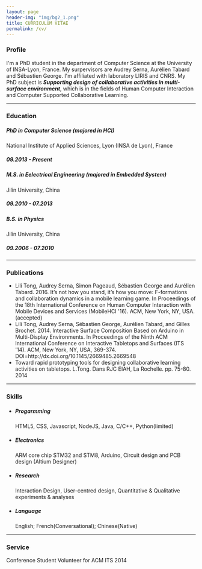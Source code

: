 ```yaml
---
layout: page
header-img: "img/bg2_1.png"
title: CURRICULUM VITAE
permalink: /cv/
---
```

<div class="home">
	<div class="section">
		<h3>Profile</h3>
			<p>I'm a PhD student in the department of Computer Science at the University of INSA-Lyon, France. My surpervisors are Audrey Serna, Aurélien Tabard and Sébastien George. I'm affiliated with laboratory LIRIS and CNRS. My PhD subject is <b><i>Supporting design of collaborative activities in multi-surface environment</i></b>, which is in the fields of Human Computer Interaction and Computer Supported Collaborative Learning. </p>
	</div>
	<div>
		<hr class="styled-hr" style="width:100%;">
	</div>
	<div class="section">
	  <h3>Education</h3>
		<div class="row">
			<div class="col-md-9">
				<h5>PhD in Computer Science (majored in HCI)</h5>
			  <p>National Institute of Applied Sciences, Lyon (INSA de Lyon), France</p>
			</div>
			<div class="col-md-3">
				<h5>09.2013 - Present</h5>
			</div>
			<div class="col-md-9">
				<h5>M.S. in Eelectrical Engineering (majored in Embedded System)</h5>
			  <p>Jilin University, China</p>
			</div>
			<div class="col-md-3">
				<h5>09.2010 - 07.2013</h5>
			</div>
			<div class="col-md-9">
				<h5>B.S. in Physics</h5>
			  <p>Jilin University, China</p>
			</div>
			<div class="col-md-3">
				<h5>09.2006 - 07.2010</h5>
			</div>
		</div>
	</div>	
	<div>
		<hr class="styled-hr" style="width:100%;">
	</div>
	<div class="section">
	  <h3>Publications</h3>
	  <ul>
		  <li>Lili Tong, Audrey Serna, Simon Pageaud, Sébastien George and Aurélien Tabard. 2016. It’s not how you stand, it’s how you move: F-formations and collaboration dynamics in a mobile learning game. In Proceedings of the 18th International Conference on Human Computer Interaction with Mobile Devices and Services (MobileHCI '16). ACM, New York, NY, USA. (accepted)</li>
		  <li>Lili Tong, Audrey Serna, Sébastien George, Aurélien Tabard, and Gilles Brochet. 2014. Interactive Surface Composition Based on Arduino in Multi-Display Environments. In Proceedings of the Ninth ACM International Conference on Interactive Tabletops and Surfaces (ITS '14). ACM, New York, NY, USA, 369-374. DOI=http://dx.doi.org/10.1145/2669485.2669548</li>
	  	<li>Toward rapid prototyping tools for designing collaborative learning activities on tabletops. L.Tong. Dans RJC EIAH, La Rochelle. pp. 75-80. 2014</li>
		</ul>
	</div>
	<div>
		<hr class="styled-hr" style="width:100%;">
	</div>
	<div class="section">
	  <h3>Skills</h3>
	  <ul>
  		<li><h5>Progarmming</h5></li>
  		HTML5, CSS, Javascript, NodeJS, Java, C/C++, Python(limited)
  		<li><h5>Electronics</h5></li>
  		ARM core chip STM32 and STM8, Arduino, Circuit design and PCB design (Altium Designer)
  		<li><h5>Research</h5></li>
  		Interaction Design, User-centred design, Quantitative & Qualitative experiments & analyses
  		<li><h5>Language</h5></li>
  		English; French(Conversational); Chinese(Native)
  	</ul>
	</div>
	<div>
		<hr class="styled-hr" style="width:100%;">
	</div>
	<div class="section">
	  <h3>Service</h3>
	  <p>Conference Student Volunteer for ACM ITS 2014
	</div>
</div>
